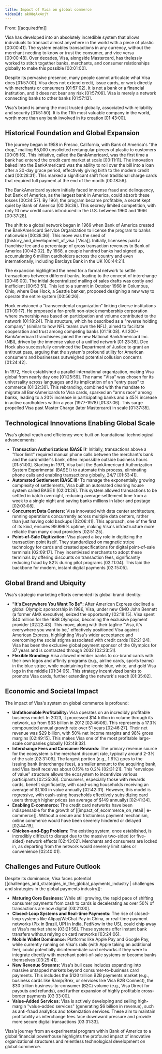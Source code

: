 ```yaml
---
title: Impact of Visa on global commerce
videoId: akO8qAx4xjY
---
```


From: [[acquiredfm]] <br/> 

Visa has developed into an absolutely incredible system that allows individuals to transact almost anywhere in the world with a piece of plastic [00:00:41]. The system enables transactions in any currency, without the merchant needing to know or trust the consumer, and vice versa [00:00:48]. Over decades, Visa, alongside Mastercard, has tirelessly worked to stitch together banks, merchants, and consumer relationships globally to make this possible [00:01:00].

Despite its pervasive presence, many people cannot articulate what Visa does [01:57:00]. Visa does not extend credit, issue cards, or work directly with merchants or consumers [01:57:02]. It is not a bank or a financial institution, and it does not bear any risk [01:57:09]. Visa is merely a network connecting banks to other banks [01:57:13].

Visa's brand is among the most trusted globally, associated with reliability and security [01:51:50]. It is the 11th most valuable company in the world, worth more than any bank involved in its creation [01:43:00].

## Historical Foundation and Global Expansion

The journey began in 1958 in Fresno, California, with Bank of America's "the drop," mailing 65,000 unsolicited rectangular pieces of plastic to customers [00:05:16]. This initiative, called the BankAmericard, was the first time a bank had entered the credit card market at scale [00:11:11]. The innovation baked into the BankAmericard was the ability to roll over the bill into a loan after a 30-day grace period, effectively giving birth to the modern credit card [00:28:31]. This marked a significant shift from traditional charge cards that required full payment at the end of the month [00:18:56].

The BankAmericard system initially faced immense fraud and delinquency, but Bank of America, as the largest bank in America, could absorb these losses [00:34:57]. By 1961, the program became profitable, a secret kept quiet by Bank of America [00:36:36]. This secrecy limited competition, with only 10 new credit cards introduced in the U.S. between 1960 and 1966 [00:37:28].

The shift to a global network began in 1966 when Bank of America created the BankAmericard Service Organization to license the program to banks nationwide [00:38:36]. This move was the seed of [[history_and_development_of_visa | Visa]]. Initially, licensees paid a franchise fee and a percentage of gross transaction revenues to Bank of America [00:42:02]. By 1968, a couple hundred banks had signed up, accumulating 6 million cardholders across the country and even internationally, including Barclays Bank in the UK [00:44:21].

The expansion highlighted the need for a formal network to settle transactions between different banks, leading to the concept of interchange [00:46:00]. The initial decentralized mailing of sales drafts was costly and inefficient [00:53:51]. This led to a summit in October 1968 in Columbus, Ohio, where Dee Hock, a Seattle banker, proposed designing a new way to operate the entire system [00:56:26].

Hock envisioned a "transcendental organization" linking diverse institutions [01:09:17]. He proposed a for-profit non-stock membership corporation where ownership was based on participation and volume contributed to the network [01:18:24]. This structure, which he described as a "reverse holding company" (similar to how NFL teams own the NFL), aimed to facilitate cooperation and trust among competing banks [01:19:08]. All 200+ BankAmericard franchisees joined the new National BankAmericard Inc. (NBI), driven by the immense value of a unified network [01:23:36]. Dee Hock also successfully convinced the Department of Justice to grant an antitrust pass, arguing that the system's profound utility for American consumers and businesses outweighed potential collusion concerns [01:24:42].

In 1972, Hock established a parallel international organization, making Visa global from nearly day one [01:25:59]. The name "Visa" was chosen for its universality across languages and its implication of an "entry pass" to commerce [01:32:30]. This rebranding, combined with the mandate to migrate all BankAmericards to Visa cards, sparked an "arms race" among banks, leading to a 20% increase in participating banks and a 45% increase in active cardholders within a year (1977-1978) [01:37:06]. This surge propelled Visa past Master Charge (later Mastercard) in scale [01:37:35].

## Technological Innovations Enabling Global Scale

Visa's global reach and efficiency were built on foundational technological advancements:

*   **Transaction Authorizations (BASE I):** Initially, transactions above a "floor limit" required manual phone calls between the merchant's bank and the cardholder's bank, often impossible outside business hours [01:51:00]. Starting in 1971, Visa built the BankAmericard Authorization System Experimental (BASE I) to automate this process, eliminating phone calls and enabling transactions globally, 24/7 [01:53:41].
*   **Automated Settlement (BASE II):** To manage the exponentially growing complexity of settlements, Visa built an automated clearing house system called BASE II [02:01:26]. This system allowed transactions to be settled in batch overnight, reducing average settlement time from a week to a single night and saving banks millions in labor and postage [02:03:08].
*   **Concurrent Data Centers:** Visa innovated with data center architecture, running operations concurrently across multiple data centers, rather than just having cold backups [02:06:41]. This approach, one of the first of its kind, ensures 99.999% uptime, making Visa's infrastructure more reliable than many cloud providers [02:51:25].
*   **Point-of-Sale Digitization:** Visa played a key role in digitizing the transaction point itself. They standardized on magnetic stripe technology for cards and created specifications for digital point-of-sale terminals [02:09:17]. They incentivized merchants to adopt these terminals by offering discounts on transaction fees, significantly reducing fraud by 82% during pilot programs [02:11:04]. This laid the backbone for modern, instant digital payments [02:15:05].

## Global Brand and Ubiquity

Visa's strategic marketing efforts cemented its global brand identity:

*   **"It's Everywhere You Want To Be":** After American Express declined a global Olympic sponsorship in 1986, Visa, under new CMO John Bennett (a former AMX executive), seized the opportunity [02:18:15]. Visa spent $40 million for the 1988 Olympics, becoming the exclusive payment provider [02:22:43]. This move, along with their tagline "Visa, it's everywhere you want to be," effectively positioned Visa against American Express, highlighting Visa's wider acceptance and overcoming the social stigma associated with credit cards [02:21:24]. Visa has been the exclusive global payment sponsor of the Olympics for 37 years and is contracted through 2032 [02:23:51].
*   **Flexible Branding:** Visa allowed member banks to co-brand cards with their own logos and affinity programs (e.g., airline cards, sports teams) in the blue stripe, while maintaining the iconic blue, white, and gold Visa logo in the middle [01:34:05]. This strategy incentivized banks to promote Visa cards, further extending the network's reach [01:35:02].

## Economic and Societal Impact

The impact of Visa's system on global commerce is profound:

*   **Unfathomable Profitability:** Visa operates on an incredibly profitable business model. In 2023, it processed $14 trillion in volume through its network, up from $33 billion in 2012 [02:46:06]. This represents a 17.3% compounded annual growth rate over 51 years [02:46:27]. Their net revenue was $29 billion, with 50% net income margins and 98% gross margins [02:49:15]. This makes Visa one of the most profitable large-scale companies globally [02:49:32].
*   **Interchange Fees and Consumer Rewards:** The primary revenue source for the ecosystem is the merchant discount rate, typically around 2-3% of the sale [02:31:09]. The largest portion (e.g., 1.6%) goes to the issuing bank (interchange fees), a smaller amount to the acquiring bank, and Visa itself receives about 0.15% to 0.2% [02:31:21]. This "envelope of value" structure allows the ecosystem to incentivize various participants [02:35:06]. Consumers, especially those with rewards cards, benefit significantly, with card-using households receiving an average of $1,100 in value annually [02:42:31]. However, this model is regressive, with cash-using households effectively subsidizing card users through higher prices (an average of $149 annually) [02:41:34].
*   **Enabling E-commerce:** The credit card networks have been indispensable for the growth of [[impact_of_ecommerce_on_retail | e-commerce]]. Without a secure and frictionless payment mechanism, online commerce would have been severely hindered or delayed [02:44:19].
*   **Chicken-and-Egg Problem:** The existing system, once established, is incredibly difficult to disrupt due to the massive two-sided (or five-sided) network effects [02:43:02]. Merchants and consumers are locked in, as departing from the network would severely limit sales or convenience [02:40:01].

## Challenges and Future Outlook

Despite its dominance, Visa faces potential [[challenges_and_strategies_in_the_global_payments_industry | challenges and strategies in the global payments industry]]:

*   **Maturing Core Business:** While still growing, the rapid pace of shifting consumer payments from cash to cards is decelerating as over 50% of transactions are now digital [03:21:00].
*   **Closed-Loop Systems and Real-time Payments:** The rise of closed-loop systems like Alipay/WeChat Pay in China, or real-time payment networks (Pix in Brazil, UPI in India, FedNow in the US), could chip away at Visa's market share [03:21:56]. These systems offer instant bank transfers without relying on card networks [03:24:06].
*   **Mobile Wallet Dominance:** Platforms like Apple Pay and Google Pay, while currently running on Visa's rails (with Apple taking an additional fee), could potentially disintermediate card networks if they were to integrate directly with merchant point-of-sale systems or become banks themselves [03:25:41].
*   **New Revenue Streams:** Visa's bull case includes expanding into massive untapped markets beyond consumer-to-business card payments. This includes the $120 trillion B2B payments market (e.g., business cards like Ramp/Brex, or services like Visa B2B Connect), the $30 trillion business-to-consumer (B2C) volume (e.g., Visa Direct for payouts and refunds), and further expansion of highly profitable cross-border payments [03:33:00].
*   **Value-Added Services:** Visa is actively developing and selling high-margin "value-added services" (generating $6 billion in revenue), such as anti-fraud analytics and tokenization services. These aim to maintain profitability as interchange fees face downward pressure and provide more secure digital transactions [03:31:33].

Visa's journey from an experimental program within Bank of America to a global financial powerhouse highlights the profound impact of innovative organizational structures and relentless technological development on global commerce.